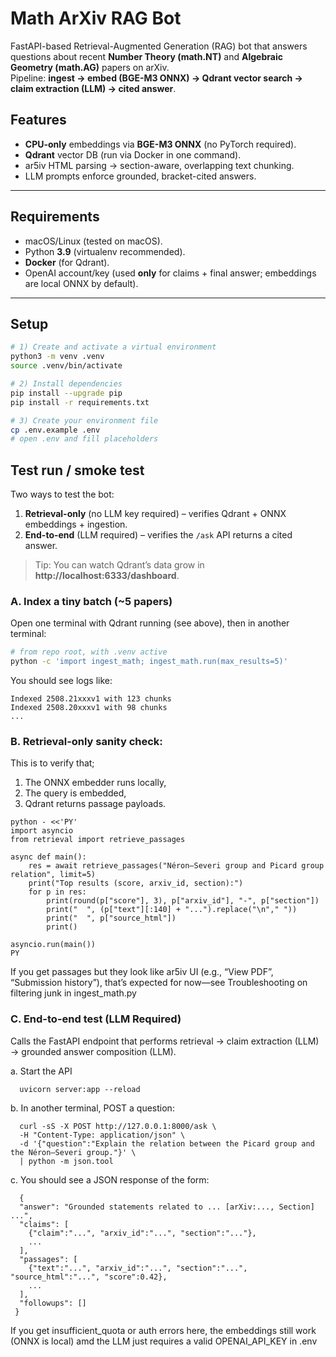 # Math ArXiv RAG Bot

FastAPI-based Retrieval-Augmented Generation (RAG) bot that answers questions about recent **Number Theory (math.NT)** and **Algebraic Geometry (math.AG)** papers on arXiv.  
Pipeline: **ingest → embed (BGE-M3 ONNX) → Qdrant vector search → claim extraction (LLM) → cited answer**.

## Features
- **CPU-only** embeddings via **BGE-M3 ONNX** (no PyTorch required).
- **Qdrant** vector DB (run via Docker in one command).
- ar5iv HTML parsing → section-aware, overlapping text chunking.
- LLM prompts enforce grounded, bracket-cited answers.

---

## Requirements
- macOS/Linux (tested on macOS).
- Python **3.9** (virtualenv recommended).
- **Docker** (for Qdrant).
- OpenAI account/key (used **only** for claims + final answer; embeddings are local ONNX by default).

---

## Setup

```bash
# 1) Create and activate a virtual environment
python3 -m venv .venv
source .venv/bin/activate

# 2) Install dependencies
pip install --upgrade pip
pip install -r requirements.txt

# 3) Create your environment file
cp .env.example .env
# open .env and fill placeholders
```

## Test run / smoke test

Two ways to test the bot:

1) **Retrieval-only** (no LLM key required) – verifies Qdrant + ONNX embeddings + ingestion.
2) **End-to-end** (LLM required) – verifies the `/ask` API returns a cited answer.

> Tip: You can watch Qdrant’s data grow in **http://localhost:6333/dashboard**.

### A. Index a tiny batch (~5 papers)

Open one terminal with Qdrant running (see above), then in another terminal:

```bash
# from repo root, with .venv active
python -c 'import ingest_math; ingest_math.run(max_results=5)'
```

You should see logs like:
```
Indexed 2508.21xxxv1 with 123 chunks
Indexed 2508.20xxxv1 with 98 chunks
...
```

### B. Retrieval-only sanity check:
This is to verify that;
1. The ONNX embedder runs locally,
2. The query is embedded,
3. Qdrant returns passage payloads.
```
python - <<'PY'
import asyncio
from retrieval import retrieve_passages

async def main():
    res = await retrieve_passages("Néron–Severi group and Picard group relation", limit=5)
    print("Top results (score, arxiv_id, section):")
    for p in res:
        print(round(p["score"], 3), p["arxiv_id"], "-", p["section"])
        print("  ", (p["text"][:140] + "...").replace("\n"," "))
        print("  ", p["source_html"])
        print()

asyncio.run(main())
PY
```
If you get passages but they look like ar5iv UI (e.g., “View PDF”, “Submission history”), that’s expected for now—see Troubleshooting on filtering junk in ingest_math.py

### C. End-to-end test (LLM Required)
Calls the FastAPI endpoint that performs retrieval → claim extraction (LLM) → grounded answer composition (LLM).

a. Start the API
```
  uvicorn server:app --reload
```
b. In another terminal, POST a question:
```
  curl -sS -X POST http://127.0.0.1:8000/ask \
  -H "Content-Type: application/json" \
  -d '{"question":"Explain the relation between the Picard group and the Néron–Severi group."}' \
  | python -m json.tool
```
c. You should see a JSON response of the form:
```
  {
  "answer": "Grounded statements related to ... [arXiv:..., Section] ...",
  "claims": [
    {"claim":"...", "arxiv_id":"...", "section":"..."},
    ...
  ],
  "passages": [
    {"text":"...", "arxiv_id":"...", "section":"...", "source_html":"...", "score":0.42},
    ...
  ],
  "followups": []
 }
```
If you get insufficient_quota or auth errors here, the embeddings still work (ONNX is local) amd the LLM just requires a valid OPENAI_API_KEY in .env


